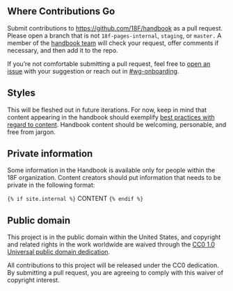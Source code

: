 
## Where Contributions Go

Submit contributions to https://github.com/18F/handbook as a pull request. Please open a branch that is not `18f-pages-internal`, `staging`, or `master.` A member of the [handbook team](https://18f.slack.com/messages/18f-handbook) will check your request, offer comments if necessary, and then add it to the repo.

If you’re not comfortable submitting a pull request, feel free to [open an issue](https://github.com/18F/handbook/issues/new) with your suggestion or reach out in [#wg-onboarding](https://18f.slack.com/messages/wg-onboarding).

## Styles

This will be fleshed out in future iterations. For now, keep in mind that content appearing in the handbook should exemplify [best practices with regard to content](https://pages.18f.gov/content-guide/). Handbook content should be welcoming, personable, and free from jargon.

## Private information

Some information in the Handbook is available only for people within the 18F organization. Content creators should put information that needs to be private in the following format:

`{% if site.internal %}` CONTENT `{% endif %}`

## Public domain

This project is in the public domain within the United States, and copyright and related rights in the work worldwide are waived through the [CC0 1.0 Universal public domain dedication](https://creativecommons.org/publicdomain/zero/1.0/).

All contributions to this project will be released under the CC0 dedication. By submitting a pull request, you are agreeing to comply with this waiver of copyright interest.

